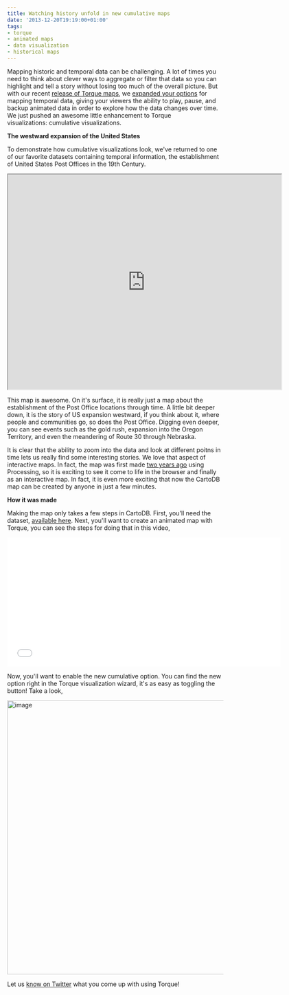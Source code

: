 ```yaml
---
title: Watching history unfold in new cumulative maps
date: '2013-12-20T19:19:00+01:00'
tags:
- torque
- animated maps
- data visualization
- historical maps
---
```


Mapping historic and temporal data can be challenging. A lot of times you need to think about clever ways to aggregate or filter that data so you can highlight and tell a story without losing too much of the overall picture. But with our recent <a href="http://blog.cartodb.com/post/66687861735/torque-is-live-try-it-on-your-cartodb-maps-today">release of Torque maps</a>, we <a href="http://blog.cartodb.com/post/67674300140/beautiful-maps-with-torque">expanded your options</a> for mapping temporal data, giving your viewers the ability to play, pause, and backup animated data in order to explore how the data changes over time. We just pushed an awesome little enhancement to Torque visualizations: cumulative visualizations.

**The westward expansion of the United States**

To demonstrate how cumulative visualizations look, we've returned to one of our favorite datasets containing temporal information, the establishment of United States Post Offices in the 19th Century.

<iframe height="500px" src="http://viz2.cartodb.com/viz/70bc854e-68fc-11e3-8e22-0e49973114de/embed_map?title=true&amp;description=true&amp;search=false&amp;shareable=false&amp;cartodb_logo=true&amp;layer_selector=false&amp;legends=false&amp;scrollwheel=true&amp;sublayer_options=1%7C1&amp;sql=&amp;zoom=4&amp;center_lat=38.063924198120645&amp;center_lon=-95.625" width="637px">sorry, hiccup</iframe>

This map is awesome. On it's surface, it is really just a map about the establishment of the Post Office locations through time. A little bit deeper down, it is the story of US expansion westward, if you think about it, where people and communities go, so does the Post Office. Digging even deeper, you can see events such as the gold rush, expansion into the Oregon Territory, and even the meandering of Route 30 through Nebraska. 

It is clear that the ability to zoom into the data and look at different poitns in time lets us really find some interesting stories. We love that aspect of interactive maps. In fact, the map was first made <a href="http://blog.dwtkns.com/2011/posted/">two years ago</a> using Processing, so it is exciting to see it come to life in the browser and finally as an interactive map. In fact, it is even more exciting that now the CartoDB map can be created by anyone in just a few minutes.

**How it was made**

Making the map only takes a few steps in CartoDB. First, you'll need the dataset, <a href="https://viz2.cartodb.com/api/v2/sql?q=SELECT%20*%20FROM%20us_po_offices&amp;format=SHP">available here</a>. Next, you'll want to create an animated map with Torque, you can see the steps for doing that in this video,

<iframe frameborder="0" height="300px" src="//player.vimeo.com/video/79115503" width="637px"></iframe>

Now, you'll want to enable the new cumulative option. You can find the new option right in the Torque visualization wizard, it's as easy as toggling the button! Take a look,

<img alt="image" src="http://i.imgur.com/t4RV9Wz.gif" width="637px"/>

Let us <a href="https://twitter.com/cartodb">know on Twitter</a> what you come up with using Torque!

<span id="docs-internal-guid-775d636c-111e-f76d-300f-f9823c7a980d"><br/>
